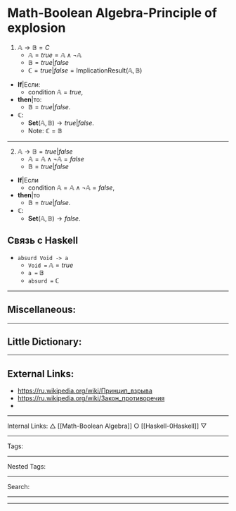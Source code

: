 # Math-Boolean Algebra-Principle of explosion
1. $\mathbb{A} \to \mathbb{B} = C$
	- $\mathbb{A} = true = \mathbb{A} \land \neg \mathbb{A}$
	- $\mathbb{B} = true|false$
	- $\mathbb{C} = true|false = \text{ImplicationResult}(\mathbb{A}, \mathbb{B})$

- **If**|Если:
	- condition $\mathbb{A} = true$,
- **then**|то:
	- $\mathbb{B} = true|false$.
- **$\mathbb{C}$**:
	 - $\mathbf{Set}(\mathbb{A}, \mathbb{B}) \to true|false.$
	 - Note: $\mathbb{C} = \mathbb{B}$
***
2. $\mathbb{A} \to \mathbb{B} = true|false$
	- $\mathbb{A} = \mathbb{A} \land \neg \mathbb{A} = false$
	- $\mathbb{B} = true|false$

- **If**|Если
	- condition $\mathbb{A} = \mathbb{A} \land \neg \mathbb{A} = false$,
- **then**|то
	- $\mathbb{B} = true|false$.
- $\mathbb{C}$: 
	-  $\mathbf{Set}(\mathbb{A}, \mathbb{B}) \to false$.
## Связь с Haskell
- `absurd Void -> a`
	- `Void =` $\mathbb{A} = true$
	- `a =` $\mathbb{B}$
	- `absurd =` $\mathbb{C}$
***
## Miscellaneous:
***
## Little Dictionary:
***
## External Links:
- https://ru.wikipedia.org/wiki/Принцип_взрыва
- https://ru.wikipedia.org/wiki/Закон_противоречия
- 
***
Internal Links:
$\bigtriangleup$ [[Math-Boolean Algebra]]
$\bigcirc$ [[Haskell-0Haskell]]
$\bigtriangledown$ 
***
Tags:
***
Nested Tags:
***
Search:
***
***
